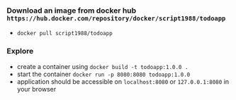 ### Download an image from docker hub `https://hub.docker.com/repository/docker/script1988/todoapp`
* `docker pull script1988/todoapp`

### Explore
* create a container using `docker build -t todoapp:1.0.0 .`
* start the container `docker run -p 8080:8080 todoapp:1.0.0`
* application should be accessible on `localhost:8080` or `127.0.0.1:8080` in your browser
